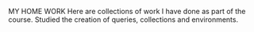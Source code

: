 MY HOME WORK
Here are collections of work I have done as part of the course. Studied the creation of queries, collections and environments.
